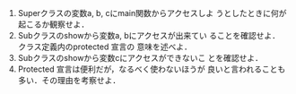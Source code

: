 
1. Superクラスの変数a, b, cにmain関数からアクセスしよ
うとしたときに何が起こるか観察せよ．
2. Subクラスのshowから変数a, bにアクセスが出来てい
ることを確認せよ．クラス定義内のprotected 宣言の
意味を述べよ．
3. Subクラスのshowから変数cにアクセスができないこ
とを確認せよ．
4. Protected 宣言は便利だが，なるべく使わないほうが
良いと言われることも多い．その理由を考察せよ．